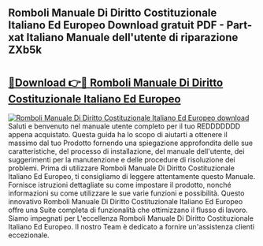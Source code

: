 ## Romboli Manuale Di Diritto Costituzionale Italiano Ed Europeo Download gratuit PDF - Part-xat Italiano Manuale dell'utente di riparazione ZXb5k

# <h2><a href="http://dfgav4f.blite.top/?on=Romboli+Manuale+Di+Diritto+Costituzionale+Italiano+Ed+Europeo">🔗Download 👉🔴 Romboli Manuale Di Diritto Costituzionale Italiano Ed Europeo</a></h2>

[![Romboli Manuale Di Diritto Costituzionale Italiano Ed Europeo download](https://i.imgur.com/lujVjoI.png)](http://dfgav4f.blite.top/?on=Romboli+Manuale+Di+Diritto+Costituzionale+Italiano+Ed+Europeo)
Saluti e benvenuto nel manuale utente completo per il tuo REDDDDDDD appena acquistato. Questa guida ha lo scopo di aiutarti a ottenere il massimo dal tuo Prodotto fornendo una spiegazione approfondita delle sue caratteristiche, del processo di installazione, del manuale dell'utente, dei suggerimenti per la manutenzione e delle procedure di risoluzione dei problemi. Prima di utilizzare Romboli Manuale Di Diritto Costituzionale Italiano Ed Europeo, ti consigliamo di leggere attentamente questo Manuale. Fornisce istruzioni dettagliate su come impostare il prodotto, nonché informazioni su come utilizzare le sue varie funzioni e possibilità. Questo innovativo Romboli Manuale Di Diritto Costituzionale Italiano Ed Europeo offre una Suite completa di funzionalità che ottimizzano il flusso di lavoro. Siamo impegnati per L'eccellenza Romboli Manuale Di Diritto Costituzionale Italiano Ed Europeo. Il nostro Team è dedicato a fornire un'assistenza clienti eccezionale.
